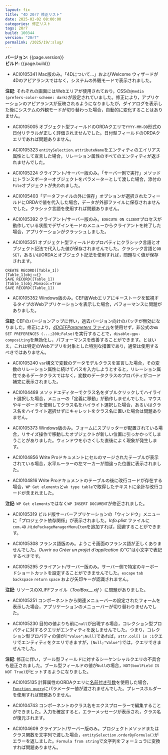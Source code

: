 ```yaml
---
layout: fix
title: "4D 20r7 修正リスト"
date: 2025-02-02 08:00:00
categories: 修正リスト
tags: 20r7
build: 100344
version: "20r7"
permalink: /2025/19/:slug/
---
```


**バージョン**: {{page.version}}  
**ビルド**: {{page.build}} 

* ACI0105341 Mac版のみ。「4Dについて…」およびWelcome ウィザードが4Dのアピアランスではなく，システムの外観モードで表示されました。

**注記**: それぞれの画面にはWebエリアが使用されており，CSSの`@media (prefers-color-scheme: dark)`が設定されていました。修正により，アプリケーションのアピアランスが反映されるようになりましたが，ダイアログを表示した後にシステムの外観モードが切り替わった場合，自動的に変化することはありません。

* ACI0105005 オブジェクト型フィールドのORDAクエリで`YYYY-MM-DD`形式の日付リテラルが正しく評価されませんでした。日付型フィールドのORDAクエリであれば問題ありません。

* ACI0105323 `entitySelection.attributeName`をエンティティのエイリアス属性として宣言した場合，リレーション属性のすべてのエンティティが返されませんでした。

* ACI0105224 クライアント/サーバー版のみ。「サーバー側で実行」メソッドにトランスポーターオブジェクトをパラメーターとして渡した場合，添付の`File`オブジェクトが失われました。

* ACI0105403「データファイルの外に保存」オブションが選択されたフィールドにORDAで値を代入した場合，データが外部ファイルに保存されませんでした。クラシック言語を使用すれば問題ありません。

* ACI0105392 クライアント/サーバー版のみ。`EXECUTE ON CLIENT`プロセスが動作している状態でデザインモードのメニューからクライアントを終了した場合，アプリケーションがクラッシュしました。

* ACI0105351 オブジェクト型フィールドのプロパティにクラシック言語とオブジェクト記法で代入した値が保存されませんでした。クラシック言語と`OB SET`，あるいはORDAとオブジェクト記法を使用すれば，問題なく値が保存されます。

```4d
CREATE RECORD([Table_1])
[Table_1]obj:={}
SAVE RECORD([Table_1])
[Table_1]obj.Monaco:=True
SAVE RECORD([Table_1])
```

* ACI0105352 Windows版のみ。CEF版Webエリアにキーストークを監視するタイプのWebアプリケーションを表示した場合，パフォーマンスに問題がありました。

**注記**: CEFのバージョンアップに伴い，過去バージョン向けのパッチが無効になりました。修正により，[*4DCEFParameters* ファイル](https://blog.4d.com/ja/custom-parameters-for-initializing-embedded-web-area/)を使用せず，非公式の`WA SET PREFERENCES (...;200;False)`を実行することで，`disable-gpu-compositing`を無効化し，パフォーマンスを改善することができます。とはいえ，これは特定のWebアプリを対象とした特別な措置であり，通常は使用するべきではありません。

* ACI0105240 `var`構文で変数のデータモデルクラスを宣言した場合，その変数のリレーション属性に続けてパスを入力しようとすると，リレーション属性であるデータクラスではなく，変数のデータクラスのプロパティがコード補完に表示されました。

* ACI0104489 メソッドエディターでクラス名をダブルクリックしてハイライト選択した場合，メニューの「定義に移動」が動作しませんでした。マウスやキーボードを使用してクラス名をハイライト選択した場合，あるいはクラス名をハイライト選択せずにキャレットをクラス名に置いた場合は問題ありません。

* ACI0105373 Windows版のみ。フォームにスプリッターが配置されている場合，リサイズ操作で移動したオブジェクトが新しい位置に引っかかってしまうことがありました。ウィンドウを小さくした直後によく現象が発生します。

* ACI0104856 Write Proドキュメントにセルのマージされたテーブルが表示されている場合，水平ルーラーの左マーカーが間違った位置に表示されました。

* ACI0104816 Write Proドキュメントのテーブルの後に改行コードが存在する場合，`WP Get elements`と`wk type table`で取得したテキストに余計な改行コードが含まれました。

**注記**: `WP Get elements`ではなく`WP INSERT DOCUMENT`が修正されました。

* ACI0105319 ビルド版サーバーアプリケーションの「ウィンドウ」メニューに「プロジェクト依存関係」が表示されました。*Info.plist* ファイルに`com.4D.HidePackageManagerMenuItem`を追加すれば，回避することができます。

* ACI0105308 フランス語版のみ。ようこそ画面のフランス語が正しくありませんでした。*Ouvrir ou Créer un projet d'application* の"C"は小文字で表記するべきです。

* ACI0105295 クライアント/サーバー版のみ。サーバー側で特定のキーボードショートカットを設定することができませんでした。`escape` `tab` `backspace` `return` `space` および矢印キーが認識されません。

**注記**: リソースのXLIFFファイル（*ToolBox__.xlf* ）に問題がありました。
* ACI0105251 コンポーネントから関連メニューバーの設定されたフォームを表示した場合，アプリケーションのメニューバーが切り替わりませんでした。

* ACI0105230 目的の値よりも前に`null`が出現する場合，コレクション型プロパティに対するクエリがエンティティを返しませんでした。つまり，コレクション型プロパティの値が`["Value";Null]`であれば，`attr.col[] in :1`クエリでエンティティをクエリできますが，`[Null;"Value"]`では，クエリできませんでした。

**注記**: 修正に伴い，ブール型フィールドに対するシーケンシャルクエリの不具合も是正されました。ブール型フィールドの値が`Null`の場合，`NOT(boolField IS NOT True)`がヒットするようになりました。

* ACI0105135 計算属性のORDAクエリに[名前付き引数](https://developer.4d.com/docs/ja/Concepts/parameters#オブジェクトプロパティを名前付き引数として使用する)を使用した場合，[`Function query`](https://developer.4d.com/docs/ja/ORDA/ordaClasses#function-query-attributename)にパラメーター値が渡されませんでした。プレースホルダーを使用すれば問題ありません。

* ACI0104743 コンポーネントのクラス名をエクスプローラーで編集することができました。入力を確定すると，エラーメッセージが表示され，クラス名が復元されます。

* ACI0104609 クライアント/サーバー版のみ。プロジェクトメソッドまたはクラス関数を文字列で渡した場合，`entitySelection.orderByFormula()`がエラーを返しました。`Formula from string`で文字列をフォーミュラに変換すれば問題ありません。